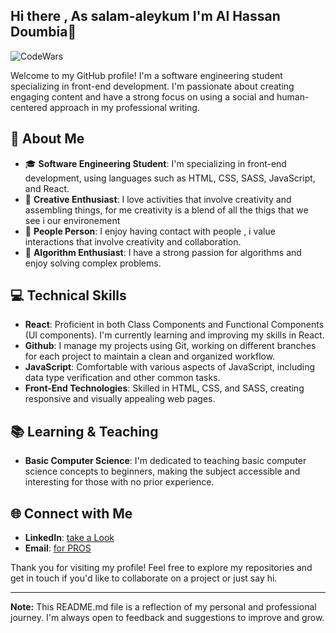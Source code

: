 ## Hi there , As salam-aleykum  I'm Al Hassan Doumbia👋

![CodeWars](https://www.codewars.com/users/hassan_san/badges/large)

Welcome to my GitHub profile! I'm a software engineering student specializing in front-end development. I'm passionate about creating engaging content and have a strong focus on using a social and human-centered approach in my professional writing.

## 🌟 About Me

- 🎓 **Software Engineering Student**: I'm specializing in front-end development, using languages such as HTML, CSS, SASS, JavaScript, and React.
- 🎨 **Creative Enthusiast**: I love activities that involve creativity and assembling things, for me creativity is a blend of all the thigs that we see i our environement 
- 💬 **People Person**: I enjoy having contact with people , i value interactions that involve creativity and collaboration.
- 🧠 **Algorithm Enthusiast**: I have a strong passion for algorithms and enjoy solving complex problems.

## 💻 Technical Skills

- **React**: Proficient in both Class Components and Functional Components (UI components). I'm currently learning and improving my skills in React.
- **Github**: I manage my projects using Git, working on different branches for each project to maintain a clean and organized workflow.
- **JavaScript**: Comfortable with various aspects of JavaScript, including data type verification and other common tasks.
- **Front-End Technologies**: Skilled in HTML, CSS, and SASS, creating responsive and visually appealing web pages.

## 📚 Learning & Teaching

- **Basic Computer Science**: I'm dedicated to teaching basic computer science concepts to beginners, making the subject accessible and interesting for those with no prior experience.

## 🌐 Connect with Me

- **LinkedIn**: [take a Look](https://www.linkedin.com/in/al-hassan-doumbia-b42972219/)
- **Email**: [for PROS](mailto:doumbiaalhassanahmed@gmail.com)

Thank you for visiting my profile! Feel free to explore my repositories and get in touch if you'd like to collaborate on a project or just say hi.

---

**Note:** This README.md file is a reflection of my personal and professional journey. I'm always open to feedback and suggestions to improve and grow.
